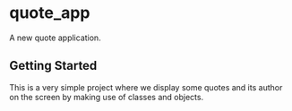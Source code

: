 # quote_app

A new quote application.

## Getting Started

This is a very simple project where we display some quotes and its author on the screen by making use of classes and objects.
